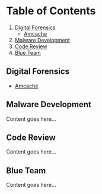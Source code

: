 # Table of Contents

1. [Digital Forensics](#digital-forensics)  
   - [Amcache](files/Amcache.pdf)  
2. [Malware Development](#malware-development)  
3. [Code Review](#code-review)  
4. [Blue Team](#blue-team)  

## Digital Forensics
- [Amcache](files/amcache.pdf)  

## Malware Development
Content goes here...

## Code Review
Content goes here...

## Blue Team
Content goes here...
